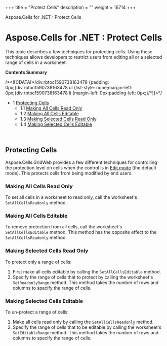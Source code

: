 +++
title = "Protect Cells" 
description = "" 
weight = 16714 
+++

Aspose.Cells for .NET : Protect Cells  

# Aspose.Cells for .NET : Protect Cells


This topic describes a few techniques for protecting cells. Using these techniques allows developers to restrict users from editing all or a selected range of cells in a worksheet.

**Contents Summary**

/\*<!\[CDATA\[\*/div.rbtoc1590738163478 {padding: 0px;}div.rbtoc1590738163478 ul {list-style: none;margin-left: 0px;}div.rbtoc1590738163478 li {margin-left: 0px;padding-left: 0px;}/\*\]\]>\*/

*   1 [Protecting Cells](#ProtectCells-ProtectingCells)
    *   1.1 [Making All Cells Read Only](#ProtectCells-MakingAllCellsReadOnly)
    *   1.2 [Making All Cells Editable](#ProtectCells-MakingAllCellsEditable)
    *   1.3 [Making Selected Cells Read Only](#ProtectCells-MakingSelectedCellsReadOnly)
    *   1.4 [Making Selected Cells Editable](#ProtectCells-MakingSelectedCellsEditable)

 

## Protecting Cells

Aspose.Cells.GridWeb provides a few different techniques for controlling the protection level on cells when the control is in [Edit mode](http://www.aspose.com/docs/display/cellsnet/Enable+Different+GridWeb+Modes#EnableDifferentGridWebModes-EditMode) (the default mode). This protects cells from being modified by end users.

### Making All Cells Read Only

To set all cells in a worksheet to read only, call the worksheet's `SetAllCellsReadonly` method.

### Making All Cells Editable

To remove protection from all cells, call the worksheet's `SetAllCellsEditable` method. This method has the opposite effect to the `SetAllCellsReadonly` method.

### Making Selected Cells Read Only

To protect only a range of cells:

1.  First make all cells editable by calling the `SetAllCellsEditable` method.
2.  Specify the range of cells that to protect by calling the worksheet's `SetReadonlyRange` method. This method takes the number of rows and columns to specify the range of cells.

### Making Selected Cells Editable

To un-protect a range of cells:

1.  Make all cells read only by calling the `SetAllCellsReadonly` method.
2.  Specify the range of cells that to be editable by calling the worksheet's `SetEditableRange` method. This method takes the number of rows and columns to specify the range of cells.


